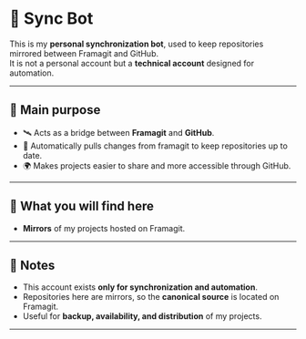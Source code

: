# 🤖 Sync Bot

This is my **personal synchronization bot**, used to keep repositories mirrored between Framagit and GitHub.  
It is not a personal account but a **technical account** designed for automation.

---

## 🔧 Main purpose
- 🛰️ Acts as a bridge between **Framagit** and **GitHub**.  
- 🔄 Automatically pulls changes from framagit to keep repositories up to date.  
- 🌍 Makes projects easier to share and more accessible through GitHub.  

---

## 📂 What you will find here
- **Mirrors** of my projects hosted on Framagit.  
---

## 📌 Notes
- This account exists **only for synchronization and automation**.  
- Repositories here are mirrors, so the **canonical source** is located on Framagit.  
- Useful for **backup, availability, and distribution** of my projects.  

---
